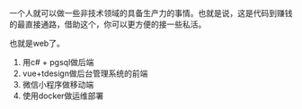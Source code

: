一个人就可以做一些非技术领域的具备生产力的事情。也就是说，这是代码到赚钱的最直接通路，借助这个，你可以更方便的接一些私活。

也就是web了。

1. 用c# + pgsql做后端
2. vue+tdesign做后台管理系统的前端
3. 微信小程序做移动端
4. 使用docker做运维部署